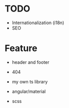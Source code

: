 
# TODO

- Internationalization (i18n)
- SEO

# Feature

- header and footer
- 404

- my own ts library

- angular/material
- scss
